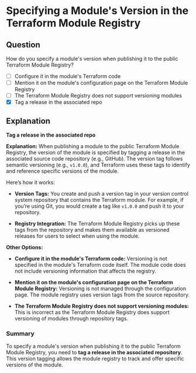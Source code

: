 # Specifying a Module's Version in the Terraform Module Registry

## Question

How do you specify a module's version when publishing it to the public Terraform Module Registry?

- [ ] Configure it in the module's Terraform code
- [ ] Mention it on the module's configuration page on the Terraform Module Registry
- [ ] The Terraform Module Registry does not support versioning modules
- [x] Tag a release in the associated repo

## Explanation

**Tag a release in the associated repo**

**Explanation:** When publishing a module to the public Terraform Module Registry, the version of the module is specified by tagging a release in the associated source code repository (e.g., GitHub). The version tag follows semantic versioning (e.g., `v1.0.0`), and Terraform uses these tags to identify and reference specific versions of the module.

Here’s how it works:

- **Version Tags:** You create and push a version tag in your version control system repository that contains the Terraform module. For example, if you’re using Git, you would create a tag like `v1.0.0` and push it to your repository.
  
- **Registry Integration:** The Terraform Module Registry picks up these tags from the repository and makes them available as versioned releases for users to select when using the module.

**Other Options:**

- **Configure it in the module's Terraform code:** Versioning is not specified in the module's Terraform code itself. The module code does not include versioning information that affects the registry.

- **Mention it on the module's configuration page on the Terraform Module Registry:** Versioning is not managed through the configuration page. The module registry uses version tags from the source repository.

- **The Terraform Module Registry does not support versioning modules:** This is incorrect as the Terraform Module Registry does support versioning of modules through repository tags.

### Summary

To specify a module's version when publishing it to the public Terraform Module Registry, you need to **tag a release in the associated repository**. This version tagging allows the module registry to track and offer specific versions of the module.
